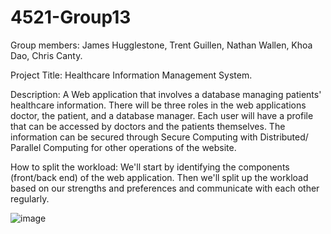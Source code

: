 # 4521-Group13
Group members: James Hugglestone, Trent Guillen, Nathan Wallen, Khoa Dao, Chris Canty.

Project Title: Healthcare Information Management System.

Description: 
A Web application that involves a database managing patients' healthcare information.
There will be three roles in the web applications doctor, the patient, and a database manager.
Each user will have a profile that can be accessed by doctors and the patients themselves. The information can be secured through Secure Computing with Distributed/ Parallel Computing for other operations of the website. 

How to split the workload: 
We'll start by identifying the components (front/back end) of the web application.
Then we'll split up the workload based on our strengths and preferences and communicate with each other regularly.


![image](https://github.com/KhoaDao03/4521-Group13/assets/129322478/695ff1e6-b95a-471a-a3c9-178a568fc805)
